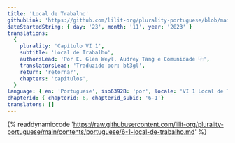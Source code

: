```yaml
---
title: 'Local de Trabalho'
githubLink: 'https://github.com/lilit-org/plurality-portuguese/blob/main/contents/portuguese/6-1-local-de-trabalho.md'
dateStartedString: { day: '23', month: '11', year: '2023' }
translations:
  {
    plurality: 'Capítulo VI 1',
    subtitle: 'Local de Trabalho',
    authorsLead: 'Por E. Glen Weyl, Audrey Tang e Comunidade ⿻',
    translatorsLead: 'Traduzido por: bt3gl',
    return: 'retornar',
    chapters: 'capítulos',
  }
language: { en: 'Portuguese', iso6392B: 'por', locale: 'VI 1 Local de Trabalho' }
chapterid: { chapterid: 6, chapterid_subid: '6-1'}
translators: []
---
```

{% readdynamiccode 'https://raw.githubusercontent.com/lilit-org/plurality-portuguese/main/contents/portuguese/6-1-local-de-trabalho.md' %} 